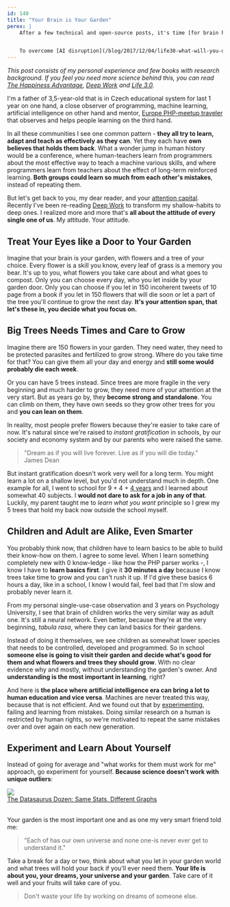 ```yaml
---
id: 140
title: "Your Brain is Your Garden"
perex: |
    After a few technical and open-source posts, it's time [for brain hacking](/blog/2018/05/03/how-do-you-treat-your-own-first-ai/). Thanks to the recent boom of AI, neuroscience starts to overlap with human psychology. When it comes to learning methods, humans and computers are more alike than ever before.


    To overcome [AI disruption](/blog/2017/12/04/life30-what-will-you-do-when-ai-takes-over-the-world/), you'll be valuable by actually making AI or by hacking your brain to be super-adaptable and irreplaceable.
---
```


*This post consists of my personal experience and few books with research background. If you feel you need more science behind this, you can read [The Happiness Advantage](https://www.amazon.com/gp/product/B00435DZ7S), [Deep Work](http://calnewport.com/books/deep-work) and [Life 3.0](https://www.amazon.com/Life-3-0-Being-Artificial-Intelligence-ebook-dp-B07474JB3Q/dp/B07474JB3Q).*

I'm a father of 3,5-year-old that is in Czech educational system for last 1 year on one hand, a close observer of programming, machine learning, artificial intelligence on other hand and mentor, [Europe PHP-meetup traveler](http://friendsofphp.org) that observes and helps people learning on the third hand.

In all these communities I see one common pattern - **they all try to learn, adapt and teach as effectively as they can**. Yet they each have **own believes that holds them back**. What a wonder  jump in human history would be a conference, where human-teachers learn from programmers about the most effective way to teach a machine various skills, and where programmers learn from teachers about the effect of long-term reinforced learning. **Both groups could learn so much from each other's mistakes**, instead of repeating them.

But let's get back to you, my dear reader, and your [attention capital](http://calnewport.com/blog/2017/11/30/on-the-complicated-economics-of-attention-capital). Recently I've been re-reading [Deep Work](/blog/2017/09/25/3-non-it-books-that-help-you-to-become-better-programmer/#deep-work-by-cal-newport) to transform my shallow-habits to deep ones. I realized more and more that's **all about the attitude of every single one of us**. My attitude. Your attitude.

## Treat Your Eyes like a Door to Your Garden

Imagine that your brain is your garden, with flowers and a tree of your choice. Every flower is a skill you know, every leaf of grass is a memory you bear. It's up to you, what flowers you take care about and what goes to compost. Only you can choose every day, who you let inside by your garden door.
Only you can choose if you let in 150 incoherent tweets of 10 page from a book if you let in 150 flowers that will die soon or let a part of the tree you'll continue to grow the next day. **It's your attention span, that let's these in, you decide what you focus on.**

## Big Trees Needs Times and Care to Grow

Imagine there are 150 flowers in your garden. They need water, they need to be protected parasites and fertilized to grow strong. Where do you take time for that? You can give them all your day and energy and **still some would probably die each week**.

Or you can have 5 trees instead. Since trees are more fragile in the very beginning and much harder to grow, they need more of your attention at the very start. But as years go by, they **become strong and standalone**. You can climb on them, they have own seeds so they grow other trees for you and **you can lean on them**.

In reality, most people prefer flowers because they're easier to take care of now. It's natural since we're raised to *instant gratification* in schools, by our society and economy system and by our parents who were raised the same.

<blockquote class="blockquote text-center">
    "Dream as if you will live forever. Live as if you will die today."
<footer class="blockquote-footer">James Dean</footer>
</blockquote>

But instant gratification doesn't work very well for a long term. You might learn a lot on a shallow level, but you'd not understand much in depth. One example for all, I went to school for 9 + 4 + [4 years](/blog/2017/11/13/7-tips-you-should-know-before-going-to-university/) and I learned about somewhat 40 subjects. I **would not dare to ask for a job in any of that**. Luckily, my parent taught me to *learn what you want* principle so I grew my 5 trees that hold my back now outside the school myself.

## Children and Adult are Alike, Even Smarter

You probably think now, that children have to learn basics to be able to build their know-how on them. I agree to some level. When I learn something completely new with 0 know-ledge - like how the PHP parser works -, I know I have to **learn basics first**. I give it **30 minutes a day** because I know trees take time to grow and you can't rush it up. If I'd give these basics 6 hours a day, like in a school, I know I would fail, feel bad that I'm slow and probably never learn it.

From my personal single-use-case observation and 3 years on Psychology University, I see that brain of children works the very similar way as adult one. It's still a neural network. Even better, because they're at the very beginning, *tabula rasa*, where they can land basics for their gardens.

Instead of doing it themselves, we see children as somewhat lower species that needs to be controlled, developed and programmed. So in school **someone else is going to visit their garden and decide what's good for them and what flowers and trees they should grow**. With no clear evidence why and mostly, without understanding the garden's owner. And **understanding is the most important in learning**, right?

And here is **the place where artificial intelligence era can bring a lot to human education and vice versa**. Machines are never treated this way, because that is not efficient. And we found out that by [experimenting](/blog/2018/09/10/5-advices-i-would-love-to-get-before-starting-to-maintain-open-source/#5-don-t-take-advise-as-granted-experiment-for-yourself), failing and learning from mistakes. Doing similar research on a human is restricted by human rights, so we're motivated to repeat the same mistakes over and over again on each new generation.

## Experiment and Learn About Yourself

Instead of going for average and "what works for them must work for me" approach, go experiment for yourself. **Because science doesn't work with unique outliers**:

<div class="text-center">
    <img src="https://d2f99xq7vri1nk.cloudfront.net/AllDinosGrey_1.png">
    <br>
    <a href="https://www.autodeskresearch.com/publications/samestats">The Datasaurus Dozen: Same Stats, Different Graphs</a>
</div>

<br>

Your garden is the most important one and as one my very smart friend told me:

<blockquote class="blockquote text-center">
    "Each of has our own universe and none one-is never ever get to understand it."
</blockquote>

Take a break for a day or two, think about what you let in your garden world and what trees will hold your back if you'll ever need them. **Your life is about you, your dreams, your universe and your garden**. Take care of it well and your fruits will take care of you.

<blockquote class="blockquote text-center">
    Don't waste your life by working on dreams of someone else.
</blockquote>
